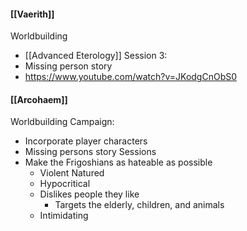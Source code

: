 #### [[Vaerith]]
Worldbuilding
- [[Advanced Eterology]]
Session 3:
- Missing person story
- https://www.youtube.com/watch?v=JKodgCnObS0

#### [[Arcohaem]]
Worldbuilding
Campaign:
- Incorporate player characters
- Missing persons story
Sessions
- Make the Frigoshians as hateable as possible
	- Violent Natured
	- Hypocritical
	- Dislikes people they like
		- Targets the elderly, children, and animals
	- Intimidating